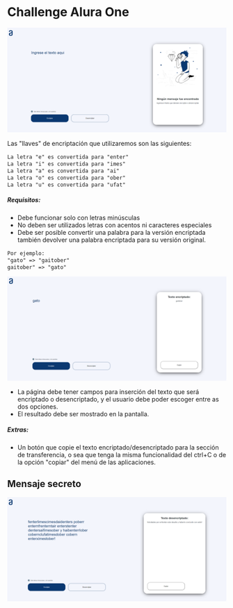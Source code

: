 # Challenge Alura One

![Challenge Encriptador](/assets/encriptadorPortada.png)

Las "llaves" de encriptación que utilizaremos son las siguientes:

```
La letra "e" es convertida para "enter"
La letra "i" es convertida para "imes"
La letra "a" es convertida para "ai"
La letra "o" es convertida para "ober"
La letra "u" es convertida para "ufat"
```

##### Requisitos:

- Debe funcionar solo con letras minúsculas
- No deben ser utilizados letras con acentos ni caracteres especiales
- Debe ser posible convertir una palabra para la versión encriptada también devolver una palabra encriptada para su versión original.

```
Por ejemplo:
"gato" => "gaitober"
gaitober" => "gato"
```

![Gato encriptado](/assets/encriptadorGato.png)

- La página debe tener campos para
inserción del texto que será encriptado o desencriptado, y el usuario debe poder escoger entre as dos opciones.
- El resultado debe ser mostrado en la pantalla.

##### Extras:

- Un botón que copie el texto encriptado/desencriptado para la sección de transferencia, o sea que tenga la misma funcionalidad del ctrl+C o de la opción "copiar" del menú de las aplicaciones.


## Mensaje secreto

![Mensaje Secreto](/assets/mensajeSecreto.png)
